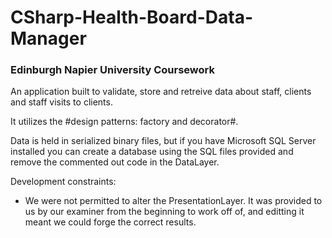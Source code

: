 # CSharp-Health-Board-Data-Manager

### Edinburgh Napier University Coursework

An application built to validate, store and retreive data about staff, clients and staff visits to clients.

It utilizes the #design patterns: factory and decorator#.

Data is held in serialized binary files, but if you have Microsoft SQL Server installed you can create a database using the SQL files provided and remove the commented out code in the DataLayer.

Development constraints:
- We were not permitted to alter the PresentationLayer. It was provided to us by our examiner from the beginning to work off of, and editting it meant we could forge the correct results.
